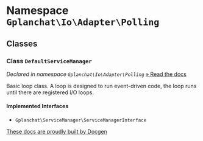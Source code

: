 Namespace `Gplanchat\Io\Adapter\Polling`
==========



## Classes

### Class `DefaultServiceManager`

_Declared in namespace `Gplanchat\Io\Adapter\Polling`_ [» Read the docs](Gplanchat-Io-Adapter-Polling.md#class-defaultservicemanager)

Basic loop class. A loop is designed to run event-driven code, the loop runs until there are registered I/O loops.

#### Implemented Interfaces

* `Gplanchat\ServiceManager\ServiceManagerInterface`




[These docs are proudly built by Docgen](https://github.com/gplanchat/php-docgen)